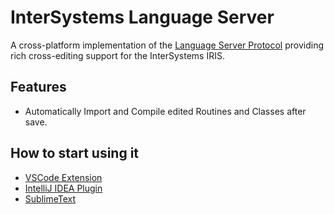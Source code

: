 # InterSystems Language Server

A cross-platform implementation of the [Language Server Protocol](https://microsoft.github.io/language-server-protocol) providing rich cross-editing support for the InterSystems IRIS.

## Features

* Automatically Import and Compile edited Routines and Classes after save.

## How to start using it

* [VSCode Extension](https://github.com/caretdev/vscode-intersystems-iris)
* [IntelliJ IDEA Plugin](https://github.com/caretdev/intellij-intersystems)
* [SublimeText](docs/SublimeText.md)